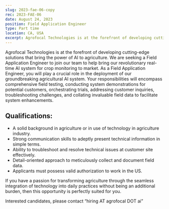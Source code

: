 ```yaml
---
slug: 2023-fae-06-copy
rec: 2023-FAE-06
date: August 24, 2023
position: Field Application Engineer
type: Part time
location: CA, USA
excerpt: Agrofocal Technologies is at the forefront of developing cutting-edge solutions that bring the power of AI to agriculture.
---
```


Agrofocal Technologies is at the forefront of developing cutting-edge solutions that bring the power of AI to agriculture. We are seeking a Field Application Engineer to join our team to help bring our revolutionary real-time AI system for crop monitoring to market. As a Field Application Engineer, you will play a crucial role in the deployment of our groundbreaking agricultural AI system. Your responsibilities will encompass comprehensive field testing, conducting system demonstrations for potential customers, orchestrating trials, addressing customer inquiries, troubleshooting challenges, and collating invaluable field data to facilitate system enhancements.

## Qualifications:

- A solid background in agriculture or in use of technology in agriculture industry.
- Strong communication skills to adeptly present technical information in simple terms.
- Ability to troubleshoot and resolve technical issues at customer site effectively.
- Detail-oriented approach to meticulously collect and document field data.
- Applicants must possess valid authorization to work in the US.

If you have a passion for transforming agriculture through the seamless integration of technology into daily practices without being an additional burden, then this opportunity is perfectly suited for you.

Interested candidates, please contact “hiring AT agrofocal DOT ai”

